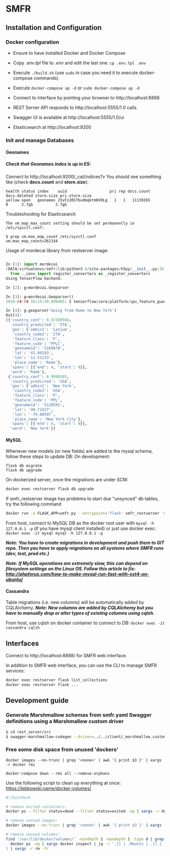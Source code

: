 # SMFR

## Installation and Configuration

### Docker configuration

- Ensure to have installed Docker and Docker Compose
- Copy _.env.tpl_ file to _.env_ and edit the last one: `cp .env.tpl .env`
- Execute `./build.sh` (use `sudo` in case you need it to execute docker-compose commands)
- Execute `docker-compose up -d` or `sudo docker-compose up -d`

- Connect to interface by pointing your browser to http://localhost:8888
- REST Server API responds to http://localhost:5555/1.0 calls.
- Swagger UI is available at http://localhost:5555/1.0/ui
- Elasticsearch at http://localhost:9200

### Init and manage Databases

#### Geonames

##### Check that Geonames index is up in ES:
Connect to http://localhost:9200/_cat/indices?v
You should see something like (check __docs.count__ and __store.size__):

```
health status index    uuid                   pri rep docs.count docs.deleted store.size pri.store.size
yellow open   geonames 23vFz20STbudmqktmHVOLg   1   1   11139265            0      2.7gb          2.7gb
```

Troubleshooting for Elasticsearch

```
The vm_map_max_count setting should be set permanently in /etc/sysctl.conf:

$ grep vm.max_map_count /etc/sysctl.conf
vm.max_map_count=262144
```

Usage of mordecai library from restserver image:

```python

In [1]: import mordecai
/DATA/virtualenvs/smfr/lib/python3.6/site-packages/h5py/__init__.py:36: FutureWarning: Conversion of the second argument of issubdtype from `float` to `np.floating` is deprecated. In future, it will be treated as `np.float64 == np.dtype(float).type`.
  from ._conv import register_converters as _register_converters
Using TensorFlow backend.

In [2]: g=mordecai.Geoparser

In [3]: g=mordecai.Geoparser()
2018-04-04 16:15:39.099405: I tensorflow/core/platform/cpu_feature_guard.cc:140] Your CPU supports instructions that this TensorFlow binary was not compiled to use: AVX2

In [4]: g.geoparse('Going from Rome to New York')
Out[4]:
[{'country_conf': 0.97380584,
  'country_predicted': 'ITA',
  'geo': {'admin1': 'Latium',
   'country_code3': 'ITA',
   'feature_class': 'P',
   'feature_code': 'PPLC',
   'geonameid': '3169070',
   'lat': '41.89193',
   'lon': '12.51133',
   'place_name': 'Rome'},
  'spans': [{'end': 4, 'start': 0}],
  'word': 'Rome'},
 {'country_conf': 0.9998105,
  'country_predicted': 'USA',
  'geo': {'admin1': 'New York',
   'country_code3': 'USA',
   'feature_class': 'P',
   'feature_code': 'PPL',
   'geonameid': '5128581',
   'lat': '40.71427',
   'lon': '-74.00597',
   'place_name': 'New York City'},
  'spans': [{'end': 8, 'start': 0}],
  'word': 'New York'}]

```


#### MySQL

Whenever new models (or new fields) are added to the mysql schema, follow these steps to update DB:
On development:

```
flask db migrate
flask db upgrade
```

On dockerized server, once the migrations are under SCM:

```bash
docker exec restserver flask db upgrade
```

If smfr_restserver image has problems to start due "unsynced" db tables, try the following command

```bash
docker run -e FLASK_APP=smfr.py --entrypoint='flask' smfr_restserver 'db upgrade'
```

From host, connect to MySQL DB as the docker root user with `mysql -h 127.0.0.1 -p` (if you have mysql client installed) or just use docker exec:
`docker exec -it mysql mysql -h 127.0.0.1 -p`

**_Note: You have to create migrations in development and push them to GIT repo. Then you have to apply migrations on all systems where SMFR runs (dev, test, prod etc.)_**

**_Note: If MySQL operations are extremely slow, this can depend on filesystem settings on the Linux OS. Follow this article to fix: http://phpforus.com/how-to-make-mysql-run-fast-with-ext4-on-ubuntu/_**



#### Cassandra

Table migrations (i.e. new columns) will be automatically added by CQLAlchemy.
**_Note: New columns are added by CQLAlchemy but you have to manually drop or alter types of existing columns using cqlsh._**

From host, use cqlsh on docker container to connect to DB: `docker exec -it cassandra cqlsh`


## Interfaces

Connect to http://localhost:8888/ for SMFR web interface.

In addition to SMFR web interface, you can use the CLI to manage SMFR services:

```bash
docker exec restserver flask list_collections
docker exec restserver flask ...
```


## Development guide

### Generate Marshmallow schemas from smfr.yaml Swagger definitions using a Marshmallow custom driver

```bash
$ cd rest_server/src
$ swagger-marshmallow-codegen --driver=../../client/_marshmallow_custom.py:CustomDriver swagger/smfr.yaml > ../../client/marshmallow.py
```

### Free some disk space from unused 'dockers'
```
docker images --no-trunc | grep '<none>' | awk '{ print $3 }' | xargs -r docker rmi
```

```
docker-compose down --rmi all --remove-orphans
```

Use the following script to clean up everything at once: https://lebkowski.name/docker-volumes/

```bash
#!/bin/bash

# remove exited containers:
docker ps --filter status=dead --filter status=exited -aq | xargs -r docker rm -v

# remove unused images:
docker images --no-trunc | grep '<none>' | awk '{ print $3 }' | xargs -r docker rmi

# remove unused volumes:
find '/var/lib/docker/volumes/' -mindepth 1 -maxdepth 1 -type d | grep -vFf <(
  docker ps -aq | xargs docker inspect | jq -r '.[] | .Mounts | .[] | .Name | select(.)'
) | xargs -r rm -fr
```
